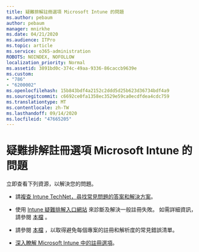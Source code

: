 ```yaml
---
title: 疑難排解註冊選項 Microsoft Intune 的問題
ms.author: pebaum
author: pebaum
manager: mnirkhe
ms.date: 04/21/2020
ms.audience: ITPro
ms.topic: article
ms.service: o365-administration
ROBOTS: NOINDEX, NOFOLLOW
localization_priority: Normal
ms.assetid: 3891bd0c-374c-49aa-9336-86caccb9639e
ms.custom:
- "786"
- "6200002"
ms.openlocfilehash: 15b843bdf4a2152c2ddd5d25b623d36734bdf4a9
ms.sourcegitcommit: c6692ce0fa1358ec3529e59ca0ecdfdea4cdc759
ms.translationtype: MT
ms.contentlocale: zh-TW
ms.lasthandoff: 09/14/2020
ms.locfileid: "47665205"
---
```

# <a name="troubleshoot-issues-with-enrollment-options-microsoft-intune"></a>疑難排解註冊選項 Microsoft Intune 的問題

立即查看下列資源，以解決您的問題。
  
- 請[複查 Intune TechNet，尋找常見問題的答案和解決方案](https://social.technet.microsoft.com/Forums/home?category=microsoftintune&amp;filter=alltypes&amp;sort=lastpostdesc)。

- 使用 [Intune 疑難排解入口網站](https://aka.ms/intunetroubleshooting) 來診斷及解決一般註冊失敗。 如需詳細資訊，請參閱 [本檔](https://docs.microsoft.com/intune/help-desk-operators) 。

- 請參閱 [本檔](https://docs.microsoft.com/intune-classic/Troubleshoot/troubleshoot-device-enrollment-in-intune) ，以取得避免每個專案的註冊和解析度的常見錯誤清單。

- [深入瞭解 Microsoft Intune 中的註冊選項](https://docs.microsoft.com/intune/enrollment-options)。
